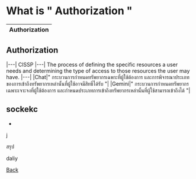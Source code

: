 # What is " Authorization "

| Authorization|
|---|
## Authorization 
|---|
CISSP
|---|
The process of defining the specific resources a user needs and determining the type of access to those resources the user may have. 
|---|
|Chat|" กระบวนการกำหนดทรัพยากรเฉพาะที่ผู้ใช้ต้องการ และการพิจารณาประเภทของการเข้าถึงทรัพยากรเหล่านั้นที่ผู้ใช้อาจมีสิทธิ์ได้รับ "|
|Gemini|" กระบวนการกำหนดทรัพยากรเฉพาะเจาะจงที่ผู้ใช้ต้องการ และกำหนดประเภทการเข้าถึงทรัพยากรเหล่านั้นที่ผู้ใช้สามารถเข้าถึงได้ "|


sockekc
-
-
j

สรุป

daliy



[Back](README.md)
